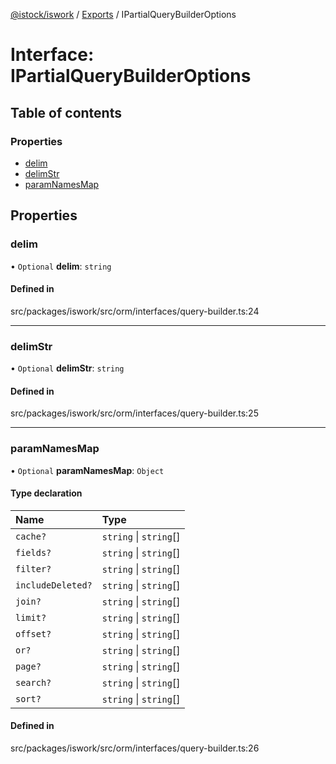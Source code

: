 [@istock/iswork](../README.md) / [Exports](../modules.md) / IPartialQueryBuilderOptions

# Interface: IPartialQueryBuilderOptions

## Table of contents

### Properties

- [delim](IPartialQueryBuilderOptions.md#delim)
- [delimStr](IPartialQueryBuilderOptions.md#delimstr)
- [paramNamesMap](IPartialQueryBuilderOptions.md#paramnamesmap)

## Properties

### delim

• `Optional` **delim**: `string`

#### Defined in

src/packages/iswork/src/orm/interfaces/query-builder.ts:24

---

### delimStr

• `Optional` **delimStr**: `string`

#### Defined in

src/packages/iswork/src/orm/interfaces/query-builder.ts:25

---

### paramNamesMap

• `Optional` **paramNamesMap**: `Object`

#### Type declaration

| Name              | Type                   |
| :---------------- | :--------------------- |
| `cache?`          | `string` \| `string`[] |
| `fields?`         | `string` \| `string`[] |
| `filter?`         | `string` \| `string`[] |
| `includeDeleted?` | `string` \| `string`[] |
| `join?`           | `string` \| `string`[] |
| `limit?`          | `string` \| `string`[] |
| `offset?`         | `string` \| `string`[] |
| `or?`             | `string` \| `string`[] |
| `page?`           | `string` \| `string`[] |
| `search?`         | `string` \| `string`[] |
| `sort?`           | `string` \| `string`[] |

#### Defined in

src/packages/iswork/src/orm/interfaces/query-builder.ts:26
